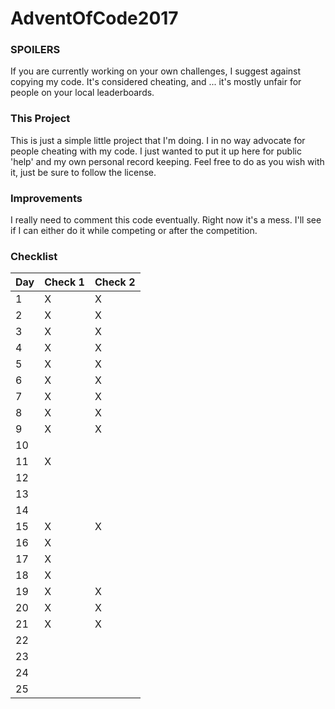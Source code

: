 # AdventOfCode2017

### SPOILERS
If you are currently working on your own challenges, I suggest against copying
my code. It's considered cheating, and ... it's mostly unfair for people on 
your local leaderboards. 

### This Project
This is just a simple little project that I'm doing. I in no way advocate for 
people cheating with my code. I just wanted to put it up here for public 'help'
and my own personal record keeping. Feel free to do as you wish with it, just
be sure to follow the license. 

### Improvements
I really need to comment this code eventually. Right now it's a mess. I'll 
see if I can either do it while competing or after the competition. 

### Checklist
| Day | Check 1 | Check 2 |
|-----|---------|---------|
| 1 | X | X |
| 2 | X | X |
| 3 | X | X |
| 4 | X | X |
| 5 | X | X |
| 6 | X | X |
| 7 | X | X |
| 8 | X | X |
| 9 | X | X |
| 10 |   |   |
| 11 | X |   |
| 12 |   |   |
| 13 |   |   |
| 14 |   |   |
| 15 | X | X |
| 16 | X |   |
| 17 | X |   |
| 18 | X |   |
| 19 | X | X |
| 20 | X | X |
| 21 | X | X |
| 22 |   |   |
| 23 |   |   |
| 24 |   |   |
| 25 |   |   |

